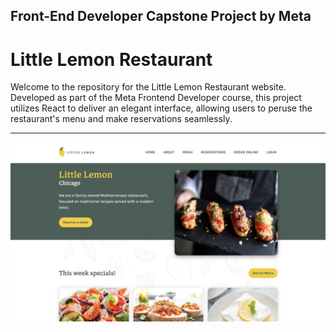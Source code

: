 ## Front-End Developer Capstone Project by Meta

# Little Lemon Restaurant

<p>
Welcome to the repository for the Little Lemon Restaurant website. Developed as part of the Meta Frontend Developer course, this project utilizes React to deliver an elegant interface, allowing users to peruse the restaurant's menu and make reservations seamlessly.
</p>

--------

![preview](https://raw.githubusercontent.com/SanMaungMaung/FED_LLR/refs/heads/main/preview.png)
